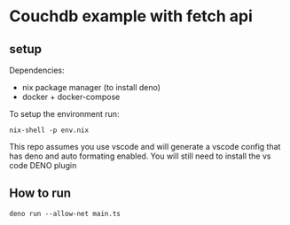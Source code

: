 # Couchdb example with fetch api

## setup

Dependencies:

- nix package manager (to install deno)
- docker + docker-compose

To setup the environment run:

```
nix-shell -p env.nix
```

This repo assumes you use vscode and will generate a vscode config that has deno
and auto formating enabled. You will still need to install the vs code DENO
plugin

## How to run

```
deno run --allow-net main.ts
```
